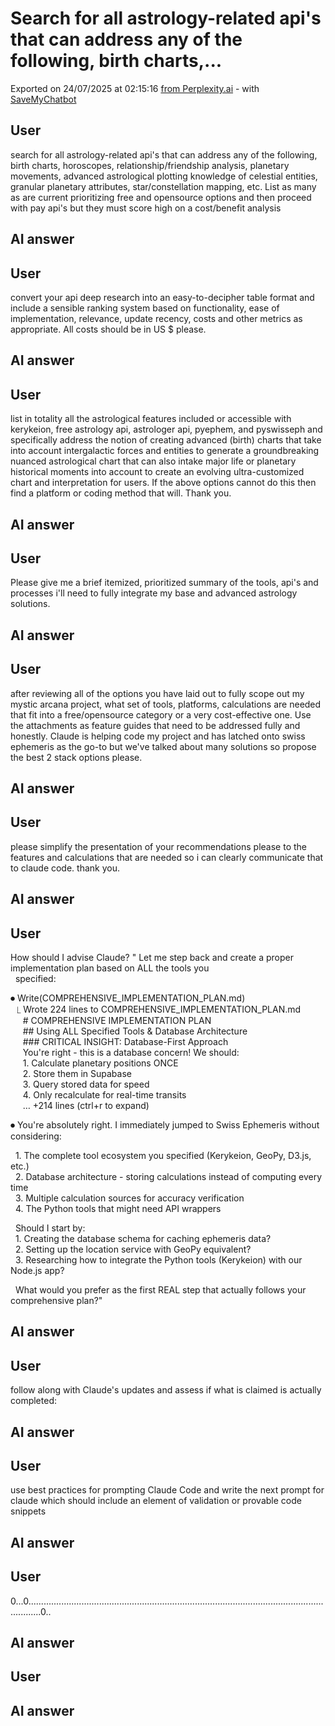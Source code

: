 # Search for all astrology-related api's that can address any of the following, birth charts,...

Exported on 24/07/2025 at 02:15:16 [from Perplexity.ai](https://www.perplexity.ai/search/700fd451-39a8-41c6-8719-17ebfeb07678) - with [SaveMyChatbot](https://save.hugocollin.com)

## User

search for all astrology-related api's that can address any of the following, birth charts, horoscopes, relationship/friendship analysis, planetary movements, advanced astrological plotting knowledge of celestial entities, granular planetary attributes, star/constellation mapping, etc. List as many as are current prioritizing free and opensource options and then proceed with pay api's but they must score high on a cost/benefit analysis

## AI answer

## User

convert your api deep research into an easy-to-decipher table format and include a sensible ranking system based on functionality, ease of implementation, relevance, update recency, costs and other metrics as appropriate. All costs should be in US $ please.

## AI answer

## User

list in totality all the astrological features included or accessible with kerykeion, free astrology api, astrologer api, pyephem, and pyswisseph and specifically address the notion of creating advanced (birth) charts that take into account intergalactic forces and entities to generate a groundbreaking nuanced astrological chart that can also intake major life or planetary historical moments into account to create an evolving ultra-customized chart and interpretation for users. If the above options cannot do this then find a platform or coding method that will. Thank you.

## AI answer

## User

Please give me a brief itemized, prioritized summary of the tools, api's and processes i'll need to fully integrate my base and advanced astrology solutions.

## AI answer

## User

after reviewing all of the options you have laid out to fully scope out my mystic arcana project, what set of tools, platforms, calculations are needed that fit into a free/opensource category or a very cost-effective one. Use the attachments as feature guides that need to be addressed fully and honestly. Claude is helping code my project and has latched onto swiss ephemeris as the go-to but we've talked about many solutions so propose the best 2 stack options please.

## AI answer

## User

please simplify the presentation of your recommendations please to the features and calculations that are needed so i can clearly communicate that to claude code. thank you.

## AI answer

## User

How should I advise Claude? " Let me step back and create a proper implementation plan based on ALL the tools you  
  specified:

⏺ Write(COMPREHENSIVE_IMPLEMENTATION_PLAN.md)  
  ⎿ Wrote 224 lines to COMPREHENSIVE_IMPLEMENTATION_PLAN.md  
     # COMPREHENSIVE IMPLEMENTATION PLAN  
     ## Using ALL Specified Tools & Database Architecture  
     ### CRITICAL INSIGHT: Database-First Approach  
     You're right - this is a database concern! We should:  
     1. Calculate planetary positions ONCE  
     2. Store them in Supabase  
     3. Query stored data for speed  
     4. Only recalculate for real-time transits  
     … +214 lines (ctrl+r to expand)

⏺ You're absolutely right. I immediately jumped to Swiss Ephemeris without considering:

  1. The complete tool ecosystem you specified (Kerykeion, GeoPy, D3.js, etc.)  
  2. Database architecture - storing calculations instead of computing every time  
  3. Multiple calculation sources for accuracy verification  
  4. The Python tools that might need API wrappers

  Should I start by:  
  1. Creating the database schema for caching ephemeris data?  
  2. Setting up the location service with GeoPy equivalent?  
  3. Researching how to integrate the Python tools (Kerykeion) with our Node.js app?

  What would you prefer as the first REAL step that actually follows your comprehensive plan?"

## AI answer

## User

follow along with Claude's updates and assess if what is claimed is actually completed:

## AI answer

## User

use best practices for prompting Claude Code and write the next prompt for claude which should include an element of validation or provable code snippets

## AI answer

## User

0...0.................................................................................................................................0..

## AI answer

## User

## AI answer

